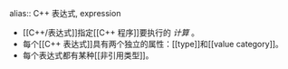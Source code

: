 alias:: C++ 表达式, expression

- [[C++/表达式]]指定[[C++ 程序]]要执行的 *计算* 。
- 每个[[C++ 表达式]]具有两个独立的属性：[[type]]和[[value category]]。
- 每个表达式都有某种[[非引用类型]]。